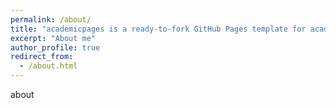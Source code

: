 ```yaml
---
permalink: /about/
title: "academicpages is a ready-to-fork GitHub Pages template for academic personal websites"
excerpt: "About me"
author_profile: true
redirect_from:
  - /about.html
---
```


about
